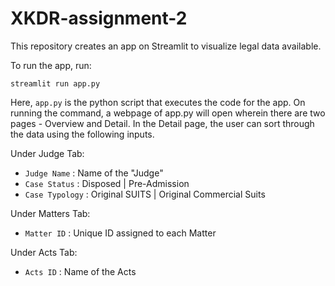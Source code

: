 # XKDR-assignment-2

This repository creates an app on Streamlit to visualize legal data available.

To run the app, run:
```
streamlit run app.py
```
Here, `app.py` is the python script that executes the code for the app. On running the command, a webpage of app.py will open wherein there are two pages - Overview and Detail. In the Detail page, the user can sort through the data using the following inputs.

Under Judge Tab:
- `Judge Name` : Name of the "Judge" 
- `Case Status` : Disposed | Pre-Admission
- `Case Typology` : Original SUITS | Original Commercial Suits

Under Matters Tab:
- `Matter ID` : Unique ID assigned to each Matter

Under Acts Tab:
- `Acts ID` : Name of the Acts


